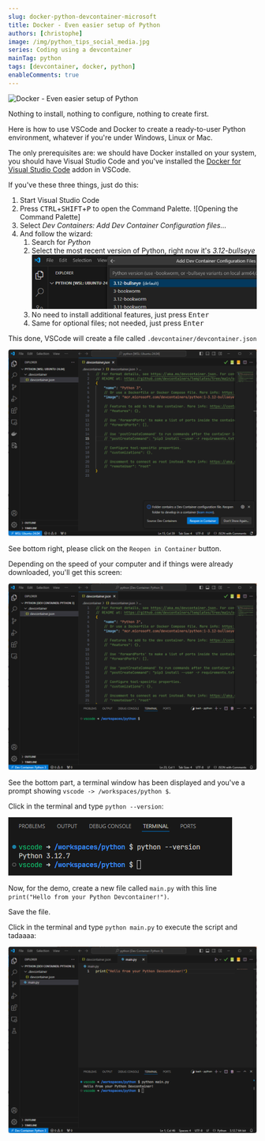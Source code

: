 ```yaml
---
slug: docker-python-devcontainer-microsoft
title: Docker - Even easier setup of Python
authors: [christophe]
image: /img/python_tips_social_media.jpg
series: Coding using a devcontainer
mainTag: python
tags: [devcontainer, docker, python]
enableComments: true
---
```

![Docker - Even easier setup of Python](/img/python_tips_banner.jpg)

Nothing to install, nothing to configure, nothing to create first.

Here is how to use VSCode and Docker to create a ready-to-user Python environment, whatever if you're under Windows, Linux or Mac.

The only prerequisites are: we should have Docker installed on your system, you should have Visual Studio Code and you've installed the [Docker for Visual Studio Code](https://marketplace.visualstudio.com/items?itemName=ms-azuretools.vscode-docker) addon in VSCode.

<!-- truncate -->

If you've these three things, just do this:

1. Start Visual Studio Code
2. Press <kbd>CTRL</kbd>+<kbd>SHIFT</kbd>+<kbd>P</kbd> to open the Command Palette.
    ![Opening the Command Palette]
3. Select *Dev Containers: Add Dev Container Configuration files...*
4. And follow the wizard:
    1. Search for *Python*
    2. Select the most recent version of Python, right now it's *3.12-bullseye*
    ![Installing Python 3.12](./images/python_3_12_bullseye.png)
    3. No need to install additional features, just press <kbd>Enter</kbd>
    4. Same for optional files; not needed, just press <kbd>Enter</kbd>

This done, VSCode will create a file called `.devcontainer/devcontainer.json`

![VSCode has created the .devcontainer/devcontainer.json file](./images/devcontainer_created.png)

See bottom right, please click on the `Reopen in Container` button.

Depending on the speed of your computer and if things were already downloaded, you'll get this screen:

![VSCode and his terminal](./images/terminal.png)

See the bottom part, a terminal window has been displayed and you've a prompt showing `vscode -> /workspaces/python $`.

Click in the terminal and type `python --version`:

![Version](./images/version.png)

Now, for the demo, create a new file called `main.py` with this line `print("Hello from your Python Devcontainer!")`.

Save the file.

Click in the terminal and type `python main.py` to execute the script and tadaaaa:

![Running the script](./images/running_the_script.png)

